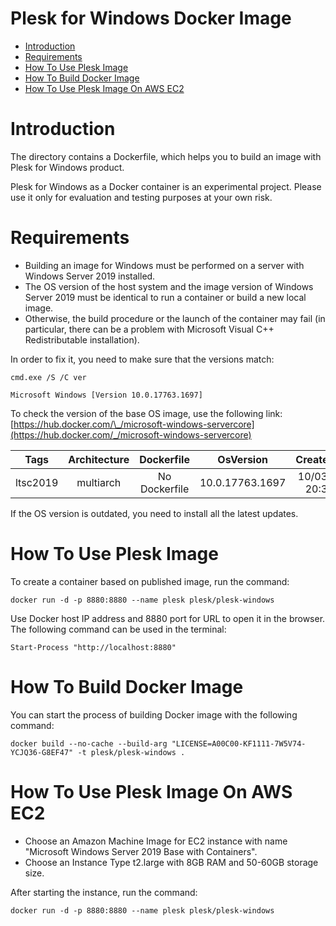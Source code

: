 # Plesk for Windows Docker Image

* [Introduction](#introduction)
* [Requirements](#requirements)
* [How To Use Plesk Image](#how-to-use-plesk-image)
* [How To Build Docker Image](#how-to-build-docker-image)
* [How To Use Plesk Image On AWS EC2](#how-to-use-plesk-image-on-aws-ec2)

# Introduction

The directory contains a Dockerfile, which helps you to build an image with Plesk for Windows product.

Plesk for Windows as a Docker container is an experimental project. Please use it only for evaluation and testing purposes at your own risk.

# Requirements

* Building an image for Windows must be performed on a server with Windows Server 2019 installed.
* The OS version of the host system and the image version of Windows Server 2019 must be identical to run a container or build a new local image.
* Otherwise, the build procedure or the launch of the container may fail (in particular, there can be a problem with Microsoft Visual C++ Redistributable installation).

In order to fix it, you need to make sure that the versions match:

    cmd.exe /S /C ver

    Microsoft Windows [Version 10.0.17763.1697]

To check the version of the base OS image, use the following link: [https://hub.docker.com/\_/microsoft-windows-servercore](https://hub.docker.com/_/microsoft-windows-servercore)

| Tags     | Architecture | Dockerfile    | OsVersion       | CreatedTime         | LastUpdatedTime     |
| ---------|:------------:|:-------------:|:---------------:|:-------------------:|:-------------------:|
| ltsc2019 | multiarch    | No Dockerfile | 10.0.17763.1697 | 10/03/2018 20:30:05 | 01/12/2021 18:03:09 |

If the OS version is outdated, you need to install all the latest updates.

# How To Use Plesk Image

To create a container based on published image, run the command:

    docker run -d -p 8880:8880 --name plesk plesk/plesk-windows

Use Docker host IP address and 8880 port for URL to open it in the browser. The following command can be used in the terminal:

    Start-Process "http://localhost:8880"

# How To Build Docker Image

You can start the process of building Docker image with the following command:

    docker build --no-cache --build-arg "LICENSE=A00C00-KF1111-7W5V74-YCJQ36-G8EF47" -t plesk/plesk-windows .

# How To Use Plesk Image On AWS EC2

* Choose an Amazon Machine Image for EC2 instance with name "Microsoft Windows Server 2019 Base with Containers".
* Choose an Instance Type t2.large with 8GB RAM and 50-60GB storage size.

After starting the instance, run the command:

    docker run -d -p 8880:8880 --name plesk plesk/plesk-windows
